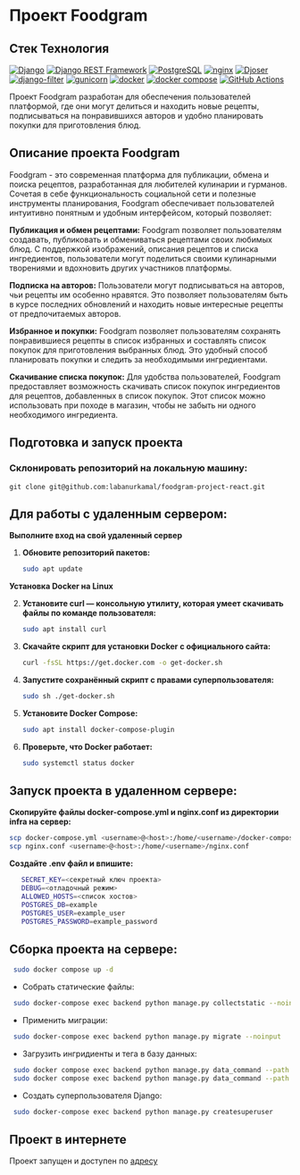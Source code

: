# Проект Foodgram


## Стек Технология

[![Django](https://img.shields.io/badge/Django-v4.2.11-blue?style=flat-square&logo=Django)](https://www.djangoproject.com/)
[![Django REST Framework](https://img.shields.io/badge/Django%20REST%20Framework-v3.15.1-blue?style=flat-square&logo=Django%20REST%20Framework)](https://www.django-rest-framework.org/)
[![PostgreSQL](https://img.shields.io/badge/PostgreSQL-v13.0-blue?style=flat-square&logo=PostgreSQL)](https://www.postgresql.org/)
[![nginx](https://img.shields.io/badge/NGINX-v1.21.3-blue?style=flat-square&logo=nginx)](https://nginx.org/ru/)
[![Djoser](https://img.shields.io/badge/djoser-v2.1.0-blue?style=flat-square&logo=djoser)](https://djoser.readthedocs.io/en/latest/getting_started.html)
[![django-filter](https://img.shields.io/badge/django--filter-v24.2-blue?style=flat-square&logo=django-filter)](https://django-filter.readthedocs.io/en/stable/)
[![gunicorn](https://img.shields.io/badge/gunicorn-v20.1.0-blue?style=flat-square&logo=gunicorn)](https://gunicorn.org/)
[![docker](https://img.shields.io/badge/Docker-v25.0.3-blue?style=flat-square&logo=docker)](https://www.docker.com/)
[![docker compose](https://img.shields.io/badge/docker%20compose-v2.24.6-blue?style=flat-square&logo=docker)](https://docs.docker.com/compose/)
[![GitHub Actions](https://img.shields.io/badge/GitHub%20Actions-v3.2.5-blue?style=flat-square&logo=GitHub%20actions)](https://github.com/features/actions)

Проект Foodgram разработан для обеспечения пользователей платформой, где они могут делиться и находить новые рецепты, подписываться на понравившихся авторов и удобно планировать покупки для приготовления блюд.

## Описание проекта Foodgram
Foodgram - это современная платформа для публикации, обмена и поиска рецептов, разработанная для любителей кулинарии и гурманов. Сочетая в себе функциональность социальной сети и полезные инструменты планирования, Foodgram обеспечивает пользователей интуитивно понятным и удобным интерфейсом, который позволяет:

**Публикация и обмен рецептами:**
Foodgram позволяет пользователям создавать, публиковать и обмениваться рецептами своих любимых блюд. С поддержкой изображений, описания рецептов и списка ингредиентов, пользователи могут поделиться своими кулинарными творениями и вдохновить других участников платформы.

**Подписка на авторов:**
Пользователи могут подписываться на авторов, чьи рецепты им особенно нравятся. Это позволяет пользователям быть в курсе последних обновлений и находить новые интересные рецепты от предпочитаемых авторов.

**Избранное и покупки:**
Foodgram позволяет пользователям сохранять понравившиеся рецепты в список избранных и составлять список покупок для приготовления выбранных блюд. Это удобный способ планировать покупки и следить за необходимыми ингредиентами.

**Скачивание списка покупок:**
Для удобства пользователей, Foodgram предоставляет возможность скачивать список покупок ингредиентов для рецептов, добавленных в список покупок. Этот список можно использовать при походе в магазин, чтобы не забыть ни одного необходимого ингредиента.

## Подготовка и запуск проекта
### Склонировать репозиторий на локальную машину:
```git
git clone git@github.com:labanurkamal/foodgram-project-react.git
```
## Для работы с удаленным сервером:
**Выполните вход на свой удаленный сервер**
1. **Обновите репозиторий пакетов:**
   ```bash
   sudo apt update
   ```
**Установка Docker на Linux**

2. **Установите curl — консольную утилиту, которая умеет скачивать файлы по команде пользователя:**
   ```bash
   sudo apt install curl
   ```

3. **Скачайте скрипт для установки Docker с официального сайта:**
   ```bash
   curl -fsSL https://get.docker.com -o get-docker.sh 
   ```

4. **Запустите сохранённый скрипт с правами суперпользователя:**
   ```bash
   sudo sh ./get-docker.sh 
   ```

5. **Установите Docker Compose:**
   ```bash
   sudo apt install docker-compose-plugin
   ```

6. **Проверьте, что Docker работает:**
   ```bash
   sudo systemctl status docker
   ```
## Запуск проекта в удаленном сервере:

**Скопируйте файлы docker-compose.yml и nginx.conf из директории infra на сервер:**
   ```bash
   scp docker-compose.yml <username>@<host>:/home/<username>/docker-compose.yml
   scp nginx.conf <username>@<host>:/home/<username>/nginx.conf
   ```
**Cоздайте .env файл и впишите:**
   ```bash
      SECRET_KEY=<секретный ключ проекта>
      DEBUG=<отладочный режим>
      ALLOWED_HOSTS=<список хостов>
      POSTGRES_DB=example
      POSTGRES_USER=example_user
      POSTGRES_PASSWORD=example_password
   ```

## Сборка проекта на сервере:
   ```bash
    sudo docker compose up -d
   ```
   - Собрать статические файлы:
   ```bash
    sudo docker-compose exec backend python manage.py collectstatic --noinput
   ```
   - Применить миграции:
   ```bash
    sudo docker-compose exec backend python manage.py migrate --noinput
   ```
   - Загрузить ингридиенты и тега в базу данных:  
   ```bash
    sudo docker compose exec backend python manage.py data_command --path "data/tags.json"
    sudo docker compose exec backend python manage.py data_command --path "data/ingredients.json"
   ```
   - Создать суперпользователя Django:
   ```bash
    sudo docker-compose exec backend python manage.py createsuperuser
   ```
## Проект в интернете
Проект запущен и доступен по [адресу](https://food-solutions.zapto.org/recipes)